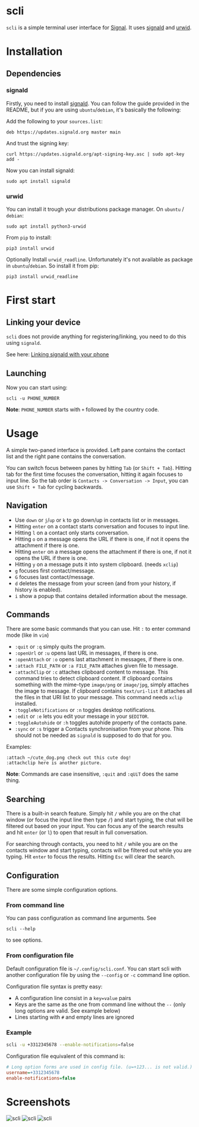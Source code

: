
# scli
`scli` is a simple terminal user interface for [Signal](https://signal.org). It uses [signald](https://gitlab.com/thefinn93/signald/) and [urwid](http://urwid.org/).

# Installation
## Dependencies
### signald
Firstly, you need to install [signald](https://gitlab.com/thefinn93/signald/).
You can follow the guide provided in the README, but if you are using `ubuntu`/`debian`, it's basically the following:

Add the following to your `sources.list`:
```
deb https://updates.signald.org master main
```
And trust the signing key:
```
curl https://updates.signald.org/apt-signing-key.asc | sudo apt-key add -
```
Now you can install signald:
```
sudo apt install signald
```
### urwid
You can install it trough your distributions package manager.
On `ubuntu` / `debian`:
```
sudo apt install python3-urwid
```
From `pip` to install: 
```
pip3 install urwid
```
Optionally Install `urwid_readline`.
Unfortunately it's not available as package in `ubuntu`/`debian`.
So install it from pip:
```
pip3 install urwid_readline
```

# First start
## Linking your device
`scli` does not provide anything for registering/linking, you need to do this using `signald`.

See here: [Linking signald with your phone](https://gitlab.com/thefinn93/signald/-/blob/master/docs/linking-qrencode-howto.md)

## Launching
Now you can start using:
```
scli -u PHONE_NUMBER
```

**Note**: `PHONE_NUMBER` starts with `+` followed by the country code.

# Usage
A simple two-paned interface is provided.
Left pane contains the contact list and the right pane contains the conversation.

You can switch focus between panes by hitting `Tab` (or `Shift + Tab`).
Hitting tab for the first time focuses the conversation, hitting it again focuses to input line.
So the tab order is `Contacts -> Conversation -> Input`, you can use `Shift + Tab` for cycling backwards.

## Navigation
- Use `down` or `j`/`up` or `k` to go down/up in contacts list or in messages.
- Hitting `enter` on a contact starts conversation and focuses to input line.
- Hitting `l` on a contact only starts conversation.
- Hitting `o` on a message opens the URL if there is one, if not it opens the attachment if there is one.
- Hitting `enter` on a message opens the attachment if there is one, if not it opens the URL if there is one.
- Hitting `y` on a message puts it into system clipboard. (needs `xclip`)
- `g` focuses first contact/message.
- `G` focuses last contact/message.
- `d` deletes the message from your screen (and from your history, if history is enabled).
- `i` show a popup that contains detailed information about the message.

## Commands
There are some basic commands that you can use. Hit `:` to enter command mode (like in `vim`)

- `:quit` or `:q` simply quits the program.
- `:openUrl` or `:u` opens last URL in messages, if there is one.
- `:openAttach` or `:o` opens last attachment in messages, if there is one.
- `:attach FILE_PATH` or `:a FILE_PATH` attaches given file to message.
- `:attachClip` or `:c` attaches clipboard content to message. This command tries to detect clipboard content. If clipboard contains something with the mime-type `image/png` or `image/jpg`, simply attaches the image to message. If clipboard contains `text/uri-list` it attaches all the files in that URI list to your message. This command needs `xclip` installed.
- `:toggleNotifications` or `:n` toggles desktop notifications.
- `:edit` or `:e` lets you edit your message in your `$EDITOR`.
- `:toggleAutohide` or `:h` toggles autohide property of the contacts pane.
- `:sync` or `:s` trigger a Contacts synchronisation from your phone. This should not be needed as `signald` is supposed to do that for you.

Examples:
```
:attach ~/cute_dog.png check out this cute dog!
:attachclip here is another picture.
```
**Note**: Commands are case insensitive, `:quit` and `:qUiT` does the same thing.

## Searching
There is a built-in search feature.
Simply hit `/` while you are on the chat window (or focus the input line then type `/`) and start typing, the chat will be filtered out based on your input. You can focus any of the search results and hit `enter` (or `l`) to open that result in full conversation.

For searching through contacts, you need to hit `/` while you are on the contacts window and start typing, contacts will be filtered out while you are typing. Hit `enter` to focus the results. Hitting `Esc` will clear the search.

## Configuration
There are some simple configuration options.
### From command line
You can pass configuration as command line arguments.
See
```
scli --help
```
to see options.

### From configuration file
Default configuration file is `~/.config/scli.conf`. You can start scli with another configuration file by using the `--config` or `-c` command line option.

Configuration file syntax is pretty easy:
 - A configuration line consist in a `key=value` pairs
 - Keys are the same as the one from command line without the `--` (only long options are valid. See example below)
 - Lines starting with `#` and empty lines are ignored


### Example
```sh
scli -u +3312345678 --enable-notifications=false
```
Configuration file equivalent of this command is:
```ini
# Long option forms are used in config file. (u=+123... is not valid.)
username=+3312345678
enable-notifications=false
```

# Screenshots
![scli](screenshots/1.png?raw=true)
![scli](screenshots/2.png?raw=true)
![scli](screenshots/3.png?raw=true)

